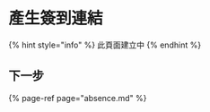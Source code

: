 # 產生簽到連結

{% hint style="info" %}
此頁面建立中
{% endhint %}

## 下一步

{% page-ref page="absence.md" %}



